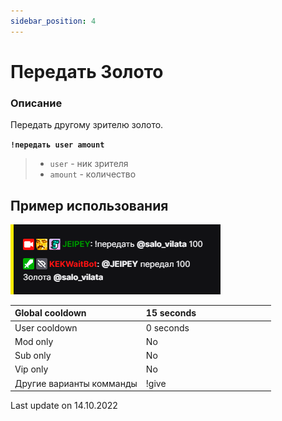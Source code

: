 ```yaml
---
sidebar_position: 4
---
```


# Передать Золото

### Описание

Передать другому зрителю золото.

 **`!передать user amount`**

>- `user` - ник зрителя
>- `amount` - количество 

## Пример использования
![Docs Version Dropdown](./img/give.png)

  <div>

| Global cooldown | 15 seconds⠀⠀⠀⠀⠀⠀⠀⠀⠀⠀⠀|
|:----------------|:----------------------|
| User cooldown   | 0 seconds            |
| Mod only        | No                    |
| Sub only        | No                    |
| Vip only        | No                    |
| Другие варианты комманды        | !give              |
  </div>


Last update on 14.10.2022
